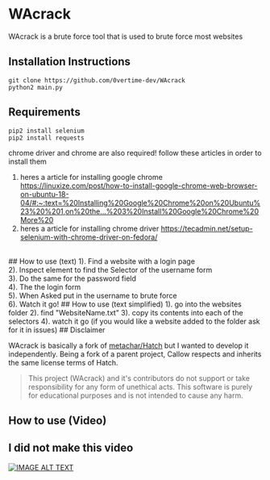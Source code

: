 # WAcrack
WAcrack is a brute force tool that is used to brute force most websites

## Installation Instructions
```
git clone https://github.com/0vertime-dev/WAcrack
python2 main.py
```

## Requirements
```
pip2 install selenium
pip2 install requests
```
chrome driver and chrome are also required!
follow these articles in order to install them
1. heres a article for installing google chrome
   https://linuxize.com/post/how-to-install-google-chrome-web-browser-on-ubuntu-18-04/#:~:text=%20Installing%20Google%20Chrome%20on%20Ubuntu%23%20%201,on%20the...%203%20Install%20Google%20Chrome%20More%20
2. heres a article for installing chrome  driver
   https://tecadmin.net/setup-selenium-with-chrome-driver-on-fedora/
<br>
## How to use (text)
1). Find a website with a login page<br>
2). Inspect element to find the Selector of the username form<br>
3). Do the same for the password field<br>
4). The the login form <br>
5). When Asked put in the username to brute force<br>
6). Watch it go!
## How to use (text simplified)
1). go into the websites folder
2). find "WebsiteName.txt"
3). copy its contents into each of the selectors
4). watch it go
(if you would like a website added to the folder ask for it in issues)
## Disclaimer

WAcrack is basically a fork of [metachar/Hatch](https://github.com/metachar/Hatch) but I wanted to develop it independently. Being a fork of a parent project, Callow respects and inherits the same license terms of Hatch.

> This project (WAcrack) and it's contributors do not support or take responsibility for any form of unethical acts. This software is purely for educational purposes and is not intended to cause any harm.

## How to use (Video)
## I did not make this video
[![IMAGE ALT TEXT](https://i.ytimg.com/vi/Hd_kQVnajxk/hqdefault.jpg?sqp=-oaymwEZCPYBEIoBSFXyq4qpAwsIARUAAIhCGAFwAQ==&rs=AOn4CLC7N67-Q67WAxMViUrHWJDdnkSM9A)](https://youtu.be/Hd_kQVnajxk "Video Title")
